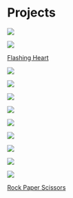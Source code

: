 # Projects

![](/static/mb/projects/all10.png)

![](/static/mb/projects/a1-display.png)

[Flashing Heart](/projects/flashing-heart)

![](/static/mb/projects/a2-buttons.png)

![](/static/mb/projects/a3-pins.png)

![](/static/mb/projects/a4-motion.png)

![](/static/mb/projects/a5-compass.png)

![](/static/mb/projects/a6-music.png)

![](/static/mb/projects/a7-conductive.png)

![](/static/mb/projects/a8-network.png)

![](/static/mb/projects/a9-radio.png)

![](/static/mb/projects/a10-watch.png)

[Rock Paper Scissors](/projects/rock-paper-scissors)

